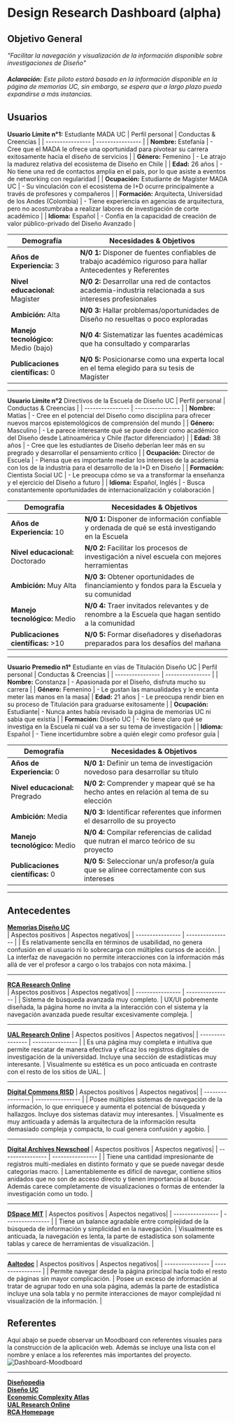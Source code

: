 # **Design Research Dashboard (alpha)**
## **Objetivo General**  
*"Facilitar la navegación y visualización de la información disponible sobre investigaciones de Diseño"*  
###### **Aclaración:** Este piloto estará basado en la información disponible en la página de memorias UC, sin embargo, se espera que a largo plazo pueda expandirse a más instancias.  
## **Usuarios**  
**Usuario Límite n°1:** Estudiante MADA UC 
| Perfil personal | Conductas & Creencias |
| ---------------- | ---------------- | 
| **Nombre:** Estefanía | - Cree que el MADA le ofrece una oportunidad para pivotear su carrera exitosamente hacia el diseño de servicios |
| **Género:** Femenino | - Le atrajo la madurez relativa del ecosistema de Diseño en Chile |
| **Edad:** 26 años | - No tiene una red de contactos amplia en el país, por lo que asiste a eventos de networking con regularidad |
| **Ocupación:** Estudiante de Magíster MADA UC | - Su vinculación con el ecosistema de I+D ocurre principalmente a través de profesores y compañeros |
| **Formación:** Arquitecta, Universidad de los Andes (Colombia) | - Tiene experiencia en agencias de arquitectura, pero no acostumbraba a realizar labores de investigación de corte académico |
| **Idioma:** Español | - Confía en la capacidad de creación de valor público-privado del Diseño Avanzado |

| Demografía | Necesidades & Objetivos |
| ---------------- | ---------------- |
| **Años de Experiencia:** 3 | **N/0 1:** Disponer de fuentes confiables de trabajo académico riguroso para hallar Antecedentes y Referentes|
| **Nivel educacional:** Magíster | **N/0 2:** Desarrollar una red de contactos academia-industria relacionada a sus intereses profesionales|
| **Ambición:** Alta | **N/0 3:** Hallar problemas/oportunidades de Diseño no resueltas o poco exploradas|
| **Manejo tecnológico:** Medio (bajo) | **N/0 4:** Sistematizar las fuentes académicas que ha consultado y compararlas|
| **Publicaciones científicas:** 0 | **N/0 5:** Posicionarse como una experta local en el tema elegido para su tesis de Magíster|
****
**Usuario Límite n°2** Directivos de la Escuela de Diseño UC 
| Perfil personal | Conductas & Creencias |
| ---------------- | ---------------- | 
| **Nombre:** Matías | - Cree en el potencial del Diseño como disciplina para ofrecer nuevos marcos epistemológicos de comprensión del mundo |
| **Género:** Masculino | - Le parece interesante qué se puede decir como académico del Diseño desde Latinoamérica y Chile (factor diferenciador) |
| **Edad:** 38 años | - Cree que les estudiantes de Diseño deberían leer más en su pregrado y desarrollar el pensamiento crítico |
| **Ocupación:** Director de Escuela | - Piensa que es importante mediar los intereses de la academia con los de la industria para el desarrollo de la I+D en Diseño |
| **Formación:** Cientista Social UC | - Le preocupa cómo se va a transformar la enseñanza y el ejercicio del Diseño a futuro |
| **Idioma:** Español, Inglés | - Busca constantemente oportunidades de internacionalización y colaboración |

| Demografía | Necesidades & Objetivos |
| ---------------- | ---------------- |
| **Años de Experiencia:** 10 | **N/0 1:** Disponer de información confiable y ordenada de qué se está investigando en la Escuela |
| **Nivel educacional:** Doctorado | **N/0 2:** Facilitar los procesos de investigación a nivel escuela con mejores herramientas |
| **Ambición:** Muy Alta | **N/0 3:** Obtener oportunidades de financiamiento y fondos para la Escuela y su comunidad |
| **Manejo tecnológico:** Medio | **N/0 4:** Traer invitados relevantes y de renombre a la Escuela que hagan sentido a la comunidad |
| **Publicaciones científicas:** >10 | **N/0 5:** Formar diseñadores y diseñadoras preparados para los desafíos del mañana |
----
**Usuario Premedio n1°** Estudiante en vías de Titulación Diseño UC 
| Perfil personal | Conductas & Creencias |
| ---------------- | ---------------- | 
| **Nombre:** Constanza | - Apasionada por el Diseño, disfruta mucho su carrera |
| **Género:** Femenino | - Le gustan las manualidades y le encanta meter las manos en la masa|
| **Edad:** 21 años | - Le preocupa rendir bien en su proceso de Titulación para graduarse exitosamente |
| **Ocupación:** Estudiante| - Nunca antes había revisado la página de memorias UC ni sabía que existía |
| **Formación:** Diseño UC | - No tiene claro qué se investiga en la Escuela ni cuál va a ser su tema de investigación |
| **Idioma:** Español | -  Tiene incertidumbre sobre a quién elegir como profesor guía |

| Demografía | Necesidades & Objetivos |
| ---------------- | ---------------- |
| **Años de Experiencia:** 0 | **N/0 1:** Definir un tema de investigación novedoso para desarrollar su título |
| **Nivel educacional:** Pregrado | **N/0 2:** Comprender y mapear qué se ha hecho antes en relación al tema de su elección |
| **Ambición:** Media | **N/0 3:** Identificar referentes que informen el desarrollo de su proyecto |
| **Manejo tecnológico:** Medio | **N/0 4:** Compilar referencias de calidad que nutran el marco teórico de su proyecto |
| **Publicaciones científicas:** 0 | **N/0 5:** Seleccionar un/a profesor/a guía que se alinee correctamente con sus intereses |
----
## **Antecedentes**  
[**Memorias Diseño UC** ](https://diseno.uc.cl/memorias/)  
| Aspectos positivos | Aspectos negativos|
| ---------------- | ---------------- |
| Es relativamente sencilla en términos de usabilidad, no genera confusión en el usuario ni lo sobrecarga con múltiples cursos de acción. | La interfaz de navegación no permite interacciones con la información más allá de ver el profesor a cargo o los trabajos con nota máxima. |
****
[**RCA Research Online** ](https://researchonline.rca.ac.uk/)  
| Aspectos positivos | Aspectos negativos|
| ---------------- | ---------------- |
| Sistema de búsqueda avanzada muy completo. | UX/UI pobremente diseñada, la página home no invita a la interacción con el sistema y la navegación avanzada puede resultar excesivamente compleja. |
****
[**UAL Research Online**](https://ualresearchonline.arts.ac.uk/)
| Aspectos positivos | Aspectos negativos|
| ---------------- | ---------------- |
| Es una página muy completa e intuitiva que permite rescatar de manera efectiva y eficaz los registros digitales de investigación de la universidad. Incluye una sección de estadísticas muy interesante. | Visualmente su estética es un poco anticuada en contraste con el resto de los sitios de UAL. |
****
[**Digital Commons RISD**](https://digitalcommons.risd.edu/)
| Aspectos positivos | Aspectos negativos|
| ---------------- | ---------------- |
| Posee múltiples sistemas de navegación de la información, lo que enriquece y aumenta el potencial de búsqueda y hallazgos. Incluye dos sistemas dataviz muy interesantes. | Visualmente es muy anticuada y además la arquitectura de la información resulta demasiado compleja y compacta, lo cual genera confusión y agobio. |
****
[**Digital Archives Newschool**](https://digital.archives.newschool.edu/)
| Aspectos positivos | Aspectos negativos|
| ---------------- | ---------------- |
| Tiene una cantidad impresionante de registros multi-mediales en distinto formato y que se puede navegar desde categorías macro. | Lamentablemente es difícil de navegar, contiene sitios anidados que no son de acceso directo y tienen importancia al buscar. Además carece completamente de visualizaciones o formas de entender la investigación como un todo. |
****
[**DSpace MIT**](https://dspace.mit.edu/)
| Aspectos positivos | Aspectos negativos|
| ---------------- | ---------------- |
| Tiene un balance agradable entre complejidad de la búsqueda de información y simplicidad en la navegación. | Visualmente es anticuada, la navegación es lenta, la parte de estadística son solamente tablas y carece de herramientas de visualización. |
****
[**Aaltodoc**](https://aaltodoc.aalto.fi/)
| Aspectos positivos | Aspectos negativos|
| ---------------- | ---------------- |
| Permite navegar desde la página principal hacia todo el resto de páginas sin mayor complicación. | Posee un exceso de información al tratar de agrupar todo en una sola página, además la parte de estadística incluye una sola tabla y no permite interacciones de mayor complejidad ni visualización de la información. |
## **Referentes**
Aquí abajo se puede observar un Moodboard con referentes visuales para la construcción de la aplicación web. Además se incluye una lista con el nombre y enlace a los referentes más importantes del proyecto.  
![Dashboard-Moodboard](https://github.com/nicru/design-research-dashboard-v1/assets/48329013/9e5ad6e1-e0d4-4bf5-a569-860b7a107f2a)
****
[**Diseñopedia**](https://diseno.uc.cl/memorias/pdf/memoria_dno_uc_2018_2_ORTEGA_VILLANUEVA_D.pdf)  
[**Diseño UC**](https://diseno.uc.cl/)  
[**Economic Complexity Atlas**](https://atlas.cid.harvard.edu/explore)  
[**UAL Research Online**](https://ualresearchonline.arts.ac.uk/)  
[**RCA Homepage**](https://www.rca.ac.uk/)  
